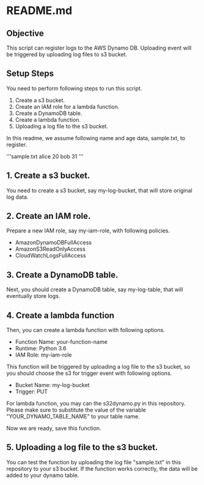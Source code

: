 # README.md
## Objective
This script can register logs to the AWS Dynamo DB. Uploading event will be triggered by uploading log files to s3 bucket.


## Setup Steps
You need to perform following steps to run this script.

1. Create a s3 bucket.
2. Create an IAM role for a lambda function.
3. Create a DynamoDB table.
4. Create a lambda function.
5. Uploading a log file to the s3 bucket.

In this readme, we assume following name and age data, sample.txt, to register.

'''sample.txt
alice 20
bob 31
'''


## 1. Create a s3 bucket.
You need to create a s3 bucket, say my-log-bucket, that will store original log data.

## 2. Create an IAM role.
Prepare a new IAM role, say my-iam-role, with following policies.

- AmazonDynamoDBFullAccess
- AmazonS3ReadOnlyAccess
- CloudWatchLogsFullAccess

## 3. Create a DynamoDB table.
Next, you should create a DynamoDB table, say my-log-table, that will eventually store logs.

## 4. Create a lambda function
Then, you can create a lambda function with following options.

- Function Name: your-function-name
- Runtime: Python 3.6
- IAM Role: my-iam-role

This function will be triggered by uploading a log file to the s3 bucket, so you should choose the s3 for trigger event with following options.

 - Bucket Name: my-log-bucket
 - Trigger: PUT

For lambda function, you may can the s32dynamo.py in this repository. Please make sure to substitute the value of the variable "YOUR_DYNAMO_TABLE_NAME" to your table name.

Now we are ready, save this function.

## 5. Uploading a log file to the s3 bucket.
You can test the function by uploading the log file "sample.txt" in this repository to your s3 bucket.
If the function works correctly, the data will be added to your dynamo table.


